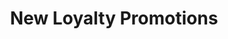 ---
title: New Loyalty Promotions
excerpt: ''
deprecated: false
hidden: true
metadata:
  title: ''
  description: ''
  robots: index
next:
  description: ''
---